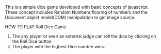 This is a simple dice game developed with basic concepts of javascript. These concept includes Random Numbers,flooring of numbers and the Document object model(DOM) manipulation to get image source.

HOW TO PLAY Roll Dice Game

1. The any player or even an external judge can roll the dice by clicking on the Roll Dice button
2. The player with the highest Dice number wins.
